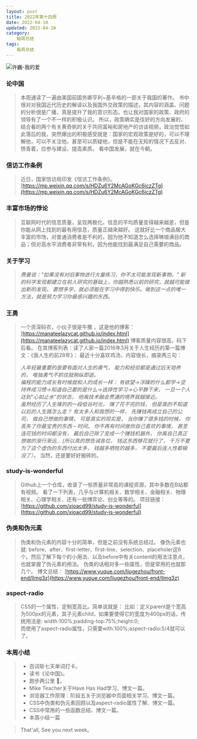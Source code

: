 ```yaml
---
layout: post
title: 2022年第十四周
date: 2022-04-10
updated: 2022-04-10
category:
    每周总结
tags:
    每周总结
---
```

![许巍-我的爱](https://cdn.jsdelivr.net/gh/liugezhou/image@master/img/202214.3p9dnst8q240.webp)
<!--more-->
### 论中国
> 本周通读了一遍由美国前国务卿亨利~基辛格的一部关于我国的著作。
> 书中很对对我国近代历史的解读以及我国外交政策的描述，其内容的涵盖、问题的分析很是广播，真是提升了我的意识形态。也让我对国家的政策、政府的领导有了一个不一样的积极认识。
> 所以，政策确实是往好的方向发展的，结合看的两个有关黄奇帆的关于共同富裕和房地产的访谈视频，政治觉悟如此落后的我，突然爆出的积极感受就是：国家的宏观政策是好的，可以不理解他，可以不关注他，甚至可以质疑他，但是不能在无知的情况下去反对、愤青着，应参与建设、提高素质。
> 看中国发展，就在今朝。
<!--more -->
### 信访工作条例
> 近日，国家信访局印发《信访工作条例》。
> [https://mp.weixin.qq.com/s/HDZu6Y2McAGoKGc6iczZTg](https://mp.weixin.qq.com/s/HDZu6Y2McAGoKGc6iczZTg)


### 丰富市场的悖论
> 互联网时代的信息质量，呈现两极化。信息的平均质量变得越来越差，但是你能从网上找到的最有用信息，质量正越来越好。
> 这就好比一个商品极大丰富的市场，对普通消费者是不利的，因为他不知道怎么选择琳琅满目的商品；但对高水平消费者非常有利，因为他能找到最满足自己需要的商品。

### 关于学习
> _费曼说："如果没有对旧事物进行大量练习，你不太可能发现新事物。"_
> _新的科学发现都建立在前人研究的基础上，你越熟悉以前的研究，就越可能做出新的发现。_
> _要想多学，就必须能在学习中得到快乐。做到这一点的唯一方法，就是努力学习你最感兴趣的东西。_

### 王勇
> 一个资深码农，小伙子很是牛撒 ，这是他的博客：[https://manateelazycat.github.io/index.html](https://manateelazycat.github.io/index.html)
> 博客质量内容很高，码下后看。
> 在其博客列表：读了人家一篇2016年3月关于人生经历的第一篇博文：《我人生的前28年》：
> 最近十分喜欢鸡汤，内容很长，摘录两三句：
> 
> _人年轻最重要的是要有面对人生的勇气， 能力和经验都是通过后天培养的， 唯独勇气不抓住就稍纵即逝。_
> <br />
> _编程的能力成长有时候就和人的成长一样： 有欲望->浮躁的什么都学->坚持养成习惯->知道自己要的是什么->选择性学习->心平静下来， 一旦一个人达到“心如止水”的状态， 他离技术融会贯通的境界就越接近。_
> <br />
> _虽然经历了人生难的的一段低谷时光， 赚了花不完的钱， 但是真的不知道以后的人生路怎么走？ 有太多人和我想的一样， 先赚钱再成立自己的公司， 做自己想做的事情， 可是真实的现实是， 当你赚了很多钱的时候， 你丢失了你最宝贵的东西 – 时间， 你不再有时间做你自己喜欢的事情， 甚至连花钱的时间都没有， 最后自己除了变成一个赚钱机器外， 你离自己真正想做的渐行渐远… (所以真的想告诫各位， 钱这东西够花就行了， 千万不要为了这个虚伪的东西付出太多， 钱越多牺牲的越多， 不要最后连人性都输没了）。_
> 当然，还是要好好搬砖的。

### study-is-wonderful
> Github上一个仓库，收录了一些质量非常高的课程资源，其中多数在B站都有视频。
> 看了一下列表，几乎与计算机相关、数学相关、金融相关、物理相关、心理学相关、还有一些博弈论、创业等等的。
> 项目链接：[https://github.com/xioacd99/study-is-wonderful](https://github.com/xioacd99/study-is-wonderful)

### 伪类和伪元素
> 伪类和伪元素的内容十分的简单，但是之前没有系统总结过。
> 像伪元素也就: before、after、first-letter、first-line、selection、placeholer这6个。然后了解下每个的小用法、以及before中有关content的用法注意点，也就掌握了伪元素的用法。
> 伪类的话相对多一些属性，但是常用的也就那几个。
> 博文总结：
> [https://www.yuque.com/liugezhou/front-end/llmg3z](https://www.yuque.com/liugezhou/front-end/llmg3z)

### aspect-radio
> CSS的一个属性，定制宽高比。简单说就是：
> 比如：定义parent是个宽高为500px的元素，其子元素child，如果要使得它的宽度为400px的话，传统用法是:	width:100%;padding-top:75%;height:0;<br />	而使用了aspect-radio属性，只需要with:100%;aspect-radio:5/4就可以了。

### 本周小结

> - 百词斩七天单词打卡。
> - 读书《论中国》。
> - 跑步两公里 🤣。
> - Mike Teacher关于Have Has Had学习、博文一篇。
> - 浏览器工作原理：阶段五关于浏览器中页面相关学习、博文一篇。
> - CSS中伪类和伪元素回顾以及aspect-radio属性了解、博文一篇。
> - CSS中常用的一些函数总结、博文一篇。
> - 本周小结一篇

 
> That'all, See you next week。

